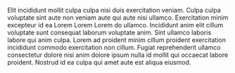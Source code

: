 Elit incididunt mollit culpa culpa nisi duis exercitation veniam. Culpa culpa voluptate sint aute non veniam aute qui aute nisi ullamco. Exercitation minim excepteur id ea Lorem Lorem Lorem do ullamco. Incididunt anim elit cillum voluptate sunt consequat laborum voluptate anim. Sint ullamco laboris labore qui anim culpa. Lorem ad proident minim cillum proident exercitation incididunt commodo exercitation non cillum. Fugiat reprehenderit ullamco consectetur dolore nisi anim dolore ipsum nulla id mollit qui occaecat labore proident. Nostrud id ea culpa qui amet aute est aliqua eiusmod.

